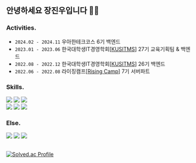 ## 안녕하세요 장진우입니다 👋🏻

### Activities.
- ```2024.02 - 2024.11``` 우아한테크코스 6기 백엔드
- ```2023.01 - 2023.06``` 한국대학생IT경영학회[[KUSITMS](https://www.kusitms.com/)] 27기 교육기획팀 & 백엔드
- ```2022.08 - 2022.12``` 한국대학생IT경영학회[[KUSITMS](https://www.kusitms.com/)] 26기 백엔드
- ```2022.06 - 2022.08``` 라이징캠프[[Rising Camp](https://risingcamp.com/?gclid=CjwKCAiA-8SdBhBGEiwAWdgtcGnMqWEssLgPh1NZS5l8GEdpumL54uwazSGRRulSw0CoFLvOppagixoCuRsQAvD_BwE)] 7기 서버파트

### Skills.
<div>
<img src="https://img.shields.io/badge/Springboot-339933?style=flat-square&logo=springboot&logoColor=white" />
<img src="https://img.shields.io/badge/Java-3776AB?style=flat-square&logo=Java&logoColor=white"/> 
<img src="https://img.shields.io/badge/mysql-4479A1?style=flat-square&logo=mysql&logoColor=white">
<br>
<img src="https://img.shields.io/badge/Redis-red?style=flat-square&logo=Redis&logoColor=white"/>
<img src="http://img.shields.io/badge/Docker-2496ED?style=flat-square&logo=Docker&logoColor=white"/>
<img src="http://img.shields.io/badge/GitHub Actions-2088FF?style=flat-square&logo=GitHub Actions&logoColor=white"/>

### Else.
<div>
<img src="https://img.shields.io/badge/Node.js-339933?style=flat-square&logo=Node.js&logoColor=white"/>
<img src="https://img.shields.io/badge/JavaScript-F7DF1E?style=flat-square&logo=JavaScript&logoColor=black"/>
<img src="https://img.shields.io/badge/Python-3776AB?style=flat-square&logo=Python&logoColor=white"/>
</div>
<br>

[![Solved.ac Profile](http://mazassumnida.wtf/api/v2/generate_badge?boj=jennych)](https://solved.ac/jennych/)
